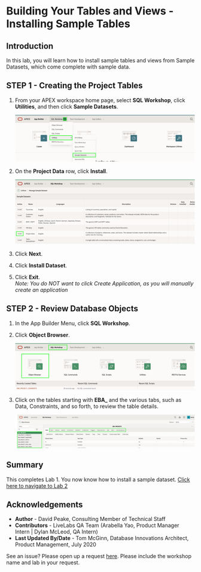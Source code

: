 # Building Your Tables and Views - Installing Sample Tables

## Introduction
In this lab, you will learn how to install sample tables and views from Sample Datasets, which come complete with sample data.

## **STEP 1** - Creating the Project Tables

1.  From your APEX workspace home page, select **SQL Workshop**, click **Utilities**, and then click **Sample Datasets**.  

    ![](images/go-sample-ds.png " ")

2. On the **Project Data** row, click **Install**.

    ![](images/install-projects.png " ")

3. Click **Next**.
4. Click **Install Dataset**.
5. Click **Exit**.    
    *Note: You do NOT want to click _Create Application_, as you will manually create an application*

## **STEP 2** - Review Database Objects

1. In the App Builder Menu, click **SQL Workshop**.
2. Click **Object Browser**.  

    ![](images/go-object-browser.png " ")

3. Click on the tables starting with **EBA_** and the various tabs, such as Data, Constraints, and so forth, to review the table details.  

    ![](images/review-tables.png " ")

## **Summary**

This completes Lab 1. You now know how to install a sample dataset. [Click here to navigate to Lab 2](?lab=lab-2-creating-application)

## **Acknowledgements**

 - **Author** -  David Peake, Consulting Member of Technical Staff
 - **Contributors** - LiveLabs QA Team (Arabella Yao, Product Manager Intern | Dylan McLeod, QA Intern)
 - **Last Updated By/Date** - Tom McGinn, Database Innovations Architect, Product Management, July 2020

See an issue? Please open up a request [here](https://github.com/oracle/learning-library/issues). Please include the workshop name and lab in your request.
